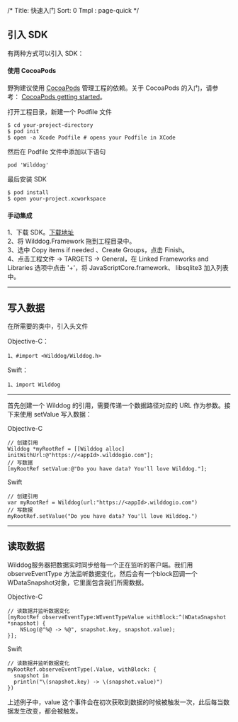 /*
Title: 快速入门
Sort: 0
Tmpl : page-quick
*/


## 引入 SDK

有两种方式可以引入 SDK：

#### 使用 CocoaPods 
野狗建议使用 [CocoaPods](https://cocoapods.org/) 管理工程的依赖。关于 CocoaPods 的入门，请参考： [CocoaPods getting started](https://guides.cocoapods.org/using/getting-started.html)。 


打开工程目录，新建一个 Podfile 文件

	$ cd your-project-directory
	$ pod init
	$ open -a Xcode Podfile # opens your Podfile in XCode

然后在 Podfile 文件中添加以下语句

	pod 'Wilddog'
	
最后安装 SDK

	$ pod install
	$ open your-project.xcworkspace
	
#### 手动集成 

1、下载 SDK。[下载地址](https://www.wilddog.com/download#ios)         
2、将 Wilddog.Framework 拖到工程目录中。  
3、选中 Copy items if needed 、Create Groups，点击 Finish。  
4、点击工程文件 -> TARGETS -> General，在 Linked Frameworks and Libraries 选项中点击 '+'，将 JavaScriptCore.framework、 libsqlite3 加入列表中。

<hr>

## 写入数据

在所需要的类中，引入头文件

Objective-C：

```
1、#import <Wilddog/Wilddog.h>

```

Swift：

```
1、import Wilddog

```

----


首先创建一个 Wilddog 的引用，需要传递一个数据路径对应的 URL 作为参数。接下来使用 setValue 写入数据：

Objective-C 

```
// 创建引用
Wilddog *myRootRef = [[Wilddog alloc] initWithUrl:@"https://<appId>.wilddogio.com"];
// 写数据
[myRootRef setValue:@"Do you have data? You'll love Wilddog."];

```

Swift
```
// 创建引用
var myRootRef = Wilddog(url:"https://<appId>.wilddogio.com")
// 写数据
myRootRef.setValue("Do you have data? You'll love Wilddog.")

```

<hr>

## 读取数据

Wilddog服务器把数据实时同步给每一个正在监听的客户端。我们用 observeEventType 方法监听数据变化，然后会有一个block回调一个WDataSnapshot对象，它里面包含我们所需数据。

Objective-C 

```
// 读数据并监听数据变化
[myRootRef observeEventType:WEventTypeValue withBlock:^(WDataSnapshot *snapshot) {
    NSLog(@"%@ -> %@", snapshot.key, snapshot.value);
}];

```

Swift
```
// 读数据并监听数据变化
myRootRef.observeEventType(.Value, withBlock: {
  snapshot in
  println("\(snapshot.key) -> \(snapshot.value)")
})

```

上述例子中，value 这个事件会在初次获取到数据的时候被触发一次，此后每当数据发生改变，都会被触发。


